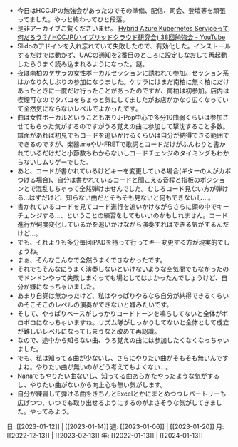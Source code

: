 - 今日はHCCJPの勉強会があったのでその準備、配信、司会、登壇等を頑張ってました。やっと終わってひと段落。
- 是非アーカイブご覧くださいませ。 [Hybrid Azure Kubernetes Serviceって何だろう？/ HCCJP(ハイブリッドクラウド研究会) 38回勉強会 - YouTube](https://www.youtube.com/watch?v=A_Wai3shXKM)
- Slidoのアドインを入れ忘れていて失敗したので、有効化した。インストールするだけでは動かず、UACの通知を2番目のところに設定しなおして再起動したらうまく読み込まれるようになった。謎。
- 夜は南柏の[ケサラ](https://livebar-chesara.com/)の女性ボーカルセッションに誘われて参加。セッション系はかなり久しぶりの参加になりました。ケサラにはまだ南柏に無く柏にだけあったときに一度だけ行ったことがあったのですが、南柏は初参加。店内は喫煙可なのでタバコをちょっと気にしてましたがお店がかなり広くなっていて全然気にならないレベルでよかったです。
- 曲は女性ボーカルということもありJ-Pop中心で多分10曲弱くらいは参加させてもらった気がするのですがうろ覚えの曲に参加して撃沈すること多数。譜面があれば初見でもコードを追いかけるくらいは自分が納得できる範囲でできるのですが、楽器.meやU-FRETで歌詞とコードだけがふんわりと書かれているだけだと小節数もわからないしコードチェンジのタイミングもわからないしムリゲーでした。
- あと、コードが書かれているけどキーを変更している場合(ギターの人がカポつける場合)、自分は書かれているコードと聞こえる音程と指板のポジションとで混乱しちゃって全然弾けませんでした。むしろコード見ない方が弾ける…はずだけど、知らない曲だとそもそも見ないと何もできないし…。
- 書かれているコードを見てコード進行を追いかけながらさらに頭の中でキーチェンジする…、ということの練習をしてもいいのかもしれません。コード進行が何度変化しているかを追いかけながら演奏すればできる気がするんだけど…。
- でも、それよりも多分毎回iPADを持って行ってキー変更する方が現実的でしょうね。
- まぁ、そんなこんなで全然うまくできなかったです。
- それでもそんなにうまく演奏しないといけないような空気間でもなかったのでドンドンやって失敗しまくっても場としてはよかったんでしょうけど、自分が嫌になっちゃいました。
- あまり自覚は無かったけど、私はやっぱりやるなら自分が納得できるくらいのそこそこのレベルの演奏ができないと嫌みたいです。
- そして、やっぱりベースがしっかりコードトーンを鳴らしてないと全体がボロボロになっちゃいますね。リズム隊がしっかりしてないと全体として成立が難しいレベルになってしまうなと改めて再認識。
- なので、途中から知らない曲、うろ覚えの曲には参加したくなくなっちゃいました。
- でも、私は知ってる曲が少ないし、さらにやりたい曲がそもそも無いんですよね。やりたい曲が無いのがどう考えてもよくない…。
- Nanaでもやりたい曲ないし、知ってる曲あらかたやったような気がするし、やりたい曲がないから向上心も無い気がします。
- 自分が練習して弾ける曲をきちんとExcelとかにまとめつつレパートリーも広げつつ、いつでも取り出せるようにするのがよさそうな気がしてきました。やってみよう。

日: [[2023-01-12]] | [[2023-01-14]]
週: [[2023-01-06]] | [[2023-01-20]]
月: [[2022-12-13]] | [[2023-02-13]]
年: [[2022-01-13]] | [[2024-01-13]]